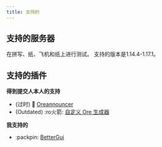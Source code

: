 ```yaml
---
title: 支持的
---
```


## 支持的服务器

在拼写、纸、飞机和纸上进行测试。 支持的版本是1.14.4-1.17.1。

## 支持的插件

__得到提交人本人的支持__

* (过时) 📢 [Oreannouncer](https://alessiodp.com/docs/oreannouncer/editblock#custom)
* (Outdated) :ro火箭: [自定义 Ore 生成器](https://github.com/DerFrZocker/Custom-Ore-Generator/wiki/ItemMods)

__我支持的__

* :packpin: [BetterGui](better-gui.md)

